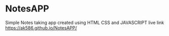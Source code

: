 # NotesAPP
Simple Notes taking app created using HTML CSS  and JAVASCRIPT
live link  https://ak586.github.io/NotesAPP/
